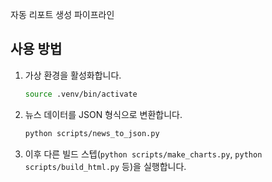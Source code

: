 자동 리포트 생성 파이프라인

## 사용 방법
1. 가상 환경을 활성화합니다.
   ```bash
   source .venv/bin/activate
   ```
2. 뉴스 데이터를 JSON 형식으로 변환합니다.
   ```bash
   python scripts/news_to_json.py
   ```
3. 이후 다른 빌드 스텝(`python scripts/make_charts.py`, `python scripts/build_html.py` 등)을 실행합니다.
